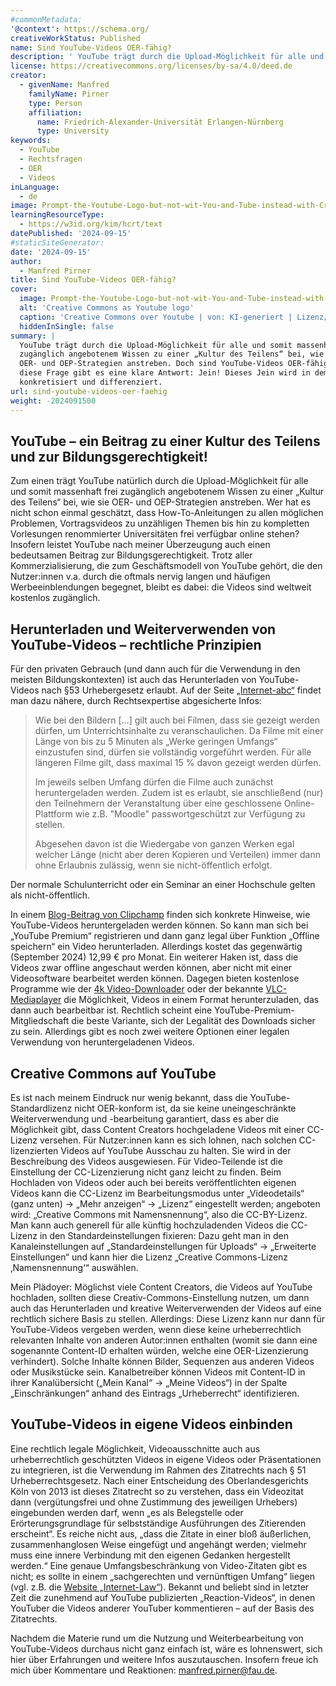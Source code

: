 ```yaml
---
#commonMetadata:
'@context': https://schema.org/
creativeWorkStatus: Published
name: Sind YouTube-Videos OER-fähig?
description: ' YouTube trägt durch die Upload-Möglichkeit für alle und somit massenhaft frei zugänglich angebotenem Wissen zu einer „Kultur des Teilens“ bei, wie sie OER- und OEP-Strategien anstreben. Doch sind YouTube-Videos OER-fähig? Auf diese Frage gibt es eine klare Antwort: Jein! Dieses Jein wird in dem Beitrag konkretisiert und differenziert.'
license: https://creativecommons.org/licenses/by-sa/4.0/deed.de
creator:
  - givenName: Manfred
    familyName: Pirner
    type: Person
    affiliation:
      name: Friedrich-Alexander-Universität Erlangen-Nürnberg
      type: University
keywords:
  - YouTube
  - Rechtsfragen
  - OER
  - Videos
inLanguage:
  - de
image: Prompt-the-Youtube-Logo-but-not-wit-You-and-Tube-instead-with-Creative-and-Commons.png
learningResourceType:
  - https://w3id.org/kim/hcrt/text
datePublished: '2024-09-15'
#staticSiteGenerator:
date: '2024-09-15'
author:
  - Manfred Pirner
title: Sind YouTube-Videos OER-fähig?
cover:
  image: Prompt-the-Youtube-Logo-but-not-wit-You-and-Tube-instead-with-Creative-and-Commons.png
  alt: 'Creative Commons as Youtube logo'
  caption: 'Creative Commons over Youtube | von: KI-generiert | Lizenz/Rechte: CC0'
  hiddenInSingle: false
summary: |
  YouTube trägt durch die Upload-Möglichkeit für alle und somit massenhaft frei 
  zugänglich angebotenem Wissen zu einer „Kultur des Teilens“ bei, wie sie 
  OER- und OEP-Strategien anstreben. Doch sind YouTube-Videos OER-fähig? Auf 
  diese Frage gibt es eine klare Antwort: Jein! Dieses Jein wird in dem Beitrag 
  konkretisiert und differenziert.
url: sind-youtube-videos-oer-faehig
weight: -2024091500
---
```


## YouTube – ein Beitrag zu einer Kultur des Teilens und zur Bildungsgerechtigkeit!

Zum einen trägt YouTube natürlich durch die Upload-Möglichkeit für alle und somit massenhaft frei zugänglich angebotenem Wissen zu einer „Kultur des Teilens“ bei, wie sie OER- und OEP-Strategien anstreben. Wer hat es nicht schon einmal geschätzt, dass How-To-Anleitungen zu allen möglichen Problemen, Vortragsvideos zu unzähligen Themen bis hin zu kompletten Vorlesungen renommierter Universitäten frei verfügbar online stehen? Insofern leistet YouTube nach meiner Überzeugung auch einen bedeutsamen Beitrag zur Bildungsgerechtigkeit. Trotz aller Kommerzialisierung, die zum Geschäftsmodell von YouTube gehört, die den Nutzer:innen v.a. durch die oftmals nervig langen und häufigen Werbeeinblendungen begegnet, bleibt es dabei: die Videos sind weltweit kostenlos zugänglich.

## Herunterladen und Weiterverwenden von YouTube-Videos – rechtliche Prinzipien

Für den privaten Gebrauch (und dann auch für die Verwendung in den meisten Bildungskontexten) ist auch das Herunterladen von YouTube-Videos nach §53 Urhebergesetz erlaubt. Auf der Seite [„Internet-abc“](https://www.internet-abc.de/lehrkraefte/praxishilfen/urheberrecht-in-der-schule/) findet man dazu nähere, durch Rechtsexpertise abgesicherte Infos:

> Wie bei den Bildern […] gilt auch bei Filmen, dass sie gezeigt werden dürfen, um Unterrichtsinhalte zu veranschaulichen. Da Filme mit einer Länge von bis zu 5 Minuten als „Werke geringen Umfangs“ einzustufen sind, dürfen sie vollständig vorgeführt werden. Für alle längeren Filme gilt, dass maximal 15 % davon gezeigt werden dürfen. 
> 
> Im jeweils selben Umfang dürfen die Filme auch zunächst heruntergeladen werden. Zudem ist es erlaubt, sie anschließend (nur) den Teilnehmern der Veranstaltung über eine geschlossene Online-Plattform wie z.B. "Moodle" passwortgeschützt zur Verfügung zu stellen. 
> 
> Abgesehen davon ist die Wiedergabe von ganzen Werken egal welcher Länge (nicht aber deren Kopieren und Verteilen) immer dann ohne Erlaubnis zulässig, wenn sie nicht-öffentlich erfolgt. 

Der normale Schulunterricht oder ein Seminar an einer Hochschule gelten als nicht-öffentlich.

In einem [Blog-Beitrag von Clipchamp](https://clipchamp.com/de/blog/youtube-videos-herunterladen/) finden sich konkrete Hinweise, wie YouTube-Videos heruntergeladen werden können. So kann man sich bei „YouTube Premium“ registrieren und dann ganz legal über Funktion „Offline speichern“ ein Video herunterladen. Allerdings kostet das gegenwärtig (September 2024) 12,99 € pro Monat. Ein weiterer Haken ist, dass die Videos zwar offline angeschaut werden können, aber nicht mit einer Videosoftware bearbeitet werden können. Dagegen bieten kostenlose Programme wie der [4k Video-Downloader](https://www.4kdownload.com/-54) oder der bekannte [VLC-Mediaplayer](https://www.vlc.de/) die Möglichkeit, Videos in einem Format herunterzuladen, das dann auch bearbeitbar ist. Rechtlich scheint eine YouTube-Premium-Mitgliedschaft die beste Variante, sich der Legalität des Downloads sicher zu sein. Allerdings gibt es noch zwei weitere Optionen einer legalen Verwendung von heruntergeladenen Videos.

## Creative Commons auf YouTube

Es ist nach meinem Eindruck nur wenig bekannt, dass die YouTube-Standardlizenz nicht OER-konform ist, da sie keine uneingeschränkte Weiterverwendung und -bearbeitung garantiert, dass es aber die Möglichkeit gibt, dass Content Creators hochgeladene Videos mit einer CC-Lizenz versehen. Für Nutzer:innen kann es sich lohnen, nach solchen CC-lizenzierten Videos auf YouTube Ausschau zu halten. Sie wird in der Beschreibung des Videos ausgewiesen. Für Video-Teilende ist die Einstellung der CC-Lizenzierung nicht ganz leicht zu finden. Beim Hochladen von Videos oder auch bei bereits veröffentlichten eigenen Videos kann die CC-Lizenz im Bearbeitungsmodus unter „Videodetails“ (ganz unten) -> „Mehr anzeigen“ -> „Lizenz“ eingestellt werden; angeboten wird: „Creative Commons mit Namensnennung“, also die CC-BY-Lizenz. Man kann auch generell für alle künftig hochzuladenden Videos die CC-Lizenz in den Standardeinstellungen fixieren: Dazu geht man in den Kanaleinstellungen auf „Standardeinstellungen für Uploads“ -> „Erweiterte Einstellungen“ und kann hier die Lizenz „Creative Commons-Lizenz ‚Namensnennung‘“ auswählen. 

Mein Plädoyer: Möglichst viele Content Creators, die Videos auf YouTube hochladen, sollten diese Creativ-Commons-Einstellung nutzen, um dann auch das Herunterladen und kreative Weiterverwenden der Videos auf eine rechtlich sichere Basis zu stellen. Allerdings: Diese Lizenz kann nur dann für YouTube-Videos vergeben werden, wenn diese keine urheberrechtlich relevanten Inhalte von anderen Autor:innen enthalten (womit sie dann eine sogenannte Content-ID erhalten würden, welche eine OER-Lizenzierung verhindert). Solche Inhalte können Bilder, Sequenzen aus anderen Videos oder Musikstücke sein. Kanalbetreiber können Videos mit Content-ID in ihrer Kanalübersicht („Mein Kanal“ -> „Meine Videos“) in der Spalte „Einschränkungen“ anhand des Eintrags „Urheberrecht“ identifizieren. 

## YouTube-Videos in eigene Videos einbinden

Eine rechtlich legale Möglichkeit, Videoausschnitte auch aus urheberrechtlich geschützten Videos in eigene Videos oder Präsentationen zu integrieren, ist die Verwendung im Rahmen des Zitatrechts nach § 51 Urheberrechtsgesetz. Nach einer Entscheidung des Oberlandesgerichts Köln von 2013 ist dieses Zitatrecht so zu verstehen, dass ein Videozitat dann (vergütungsfrei und ohne Zustimmung des jeweiligen Urhebers) eingebunden werden darf, wenn „es als Belegstelle oder Erörterungsgrundlage für selbstständige Ausführungen des Zitierenden erscheint“. Es reiche nicht aus, „dass die Zitate in einer bloß äußerlichen, zusammenhanglosen Weise eingefügt und angehängt werden; vielmehr muss eine innere Verbindung mit den eigenen Gedanken hergestellt werden.“  Eine genaue Umfangsbeschränkung von Video-Zitaten gibt es nicht; es sollte in einem „sachgerechten und vernünftigen Umfang“ liegen (vgl. z.B. die [Website „Internet-Law“](https://www.internet-law.de/2014/01/zitatrecht-fuer-die-einblendung-von-filmausschnitten-in-you-tube-video.html)). Bekannt und beliebt sind in letzter Zeit die zunehmend auf YouTube publizierten „Reaction-Videos“, in denen YouTuber die Videos anderer YouTuber kommentieren – auf der Basis des Zitatrechts.  

Nachdem die Materie rund um die Nutzung und Weiterbearbeitung von YouTube-Videos durchaus nicht ganz einfach ist, wäre es lohnenswert, sich hier über Erfahrungen und weitere Infos auszutauschen. Insofern freue ich mich über Kommentare und Reaktionen: [manfred.pirner@fau.de](mailto:manfred.pirner@fau.de).


 

